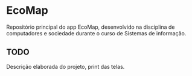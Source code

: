 # EcoMap

Repositório principal do app EcoMap, desenvolvido na disciplina de computadores e sociedade durante o curso de Sistemas de informação.

## TODO

Descrição elaborada do projeto, print das telas.
